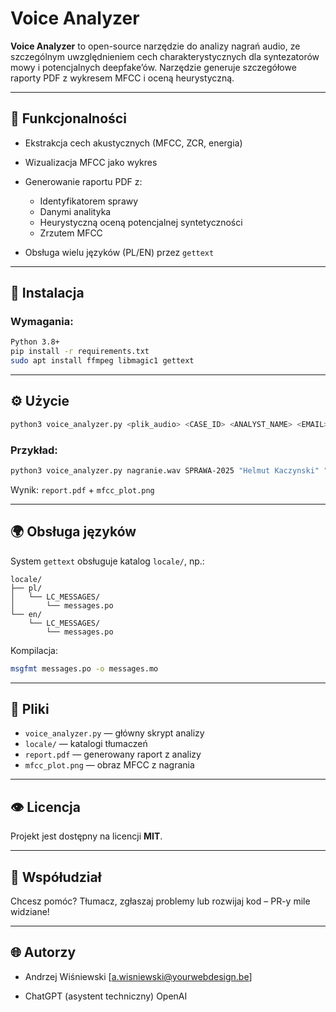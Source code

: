 # Voice Analyzer

**Voice Analyzer** to open-source narzędzie do analizy nagrań audio, ze szczególnym uwzględnieniem cech charakterystycznych dla syntezatorów mowy i potencjalnych deepfake’ów. Narzędzie generuje szczegółowe raporty PDF z wykresem MFCC i oceną heurystyczną.

---

## 🔧 Funkcjonalności

* Ekstrakcja cech akustycznych (MFCC, ZCR, energia)
* Wizualizacja MFCC jako wykres
* Generowanie raportu PDF z:

  * Identyfikatorem sprawy
  * Danymi analityka
  * Heurystyczną oceną potencjalnej syntetyczności
  * Zrzutem MFCC
* Obsługa wielu języków (PL/EN) przez `gettext`

---

## 🚀 Instalacja

### Wymagania:

```bash
Python 3.8+
pip install -r requirements.txt
sudo apt install ffmpeg libmagic1 gettext
```

---

## ⚙️ Użycie

```bash
python3 voice_analyzer.py <plik_audio> <CASE_ID> <ANALYST_NAME> <EMAIL> <LANG_CODE>
```

### Przykład:

```bash
python3 voice_analyzer.py nagranie.wav SPRAWA-2025 "Helmut Kaczynski" "helmut.kaczynski@nowogrodzka.site" pl
```

Wynik: `report.pdf` + `mfcc_plot.png`

---

## 🌍 Obsługa języków

System `gettext` obsługuje katalog `locale/`, np.:

```
locale/
├── pl/
│   └── LC_MESSAGES/
│       └── messages.po
└── en/
    └── LC_MESSAGES/
        └── messages.po
```

Kompilacja:

```bash
msgfmt messages.po -o messages.mo
```

---

## 📝 Pliki

* `voice_analyzer.py` — główny skrypt analizy
* `locale/` — katalogi tłumaczeń
* `report.pdf` — generowany raport z analizy
* `mfcc_plot.png` — obraz MFCC z nagrania

---

## 👁️ Licencja

Projekt jest dostępny na licencji **MIT**.

---

## 🙏 Współudział

Chcesz pomóc? Tłumacz, zgłaszaj problemy lub rozwijaj kod – PR-y mile widziane!

---

## 🌐 Autorzy

* Andrzej Wiśniewski
  [a.wisniewski@yourwebdesign.be]

* ChatGPT (asystent techniczny)
  OpenAI

